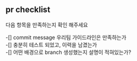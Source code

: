 ## pr checklist
다음 항목을 만족하는지 확인 해주세요

-[] commit message 우리팀 가이드라인은 만족하는가 <br/>
-[] 충분히 테스트 되었고, 이력을 남겼는가 <br/>
-[] 어떤 배경으로 branch 생성했는지 설명이 적혀있는가? <br/>
